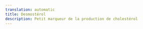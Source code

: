 ```yaml
---
translation: automatic
title: Desmostérol
description: Petit marqueur de la production de cholestérol
---
```

